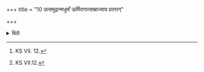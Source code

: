 +++
title = "10 उत्समुद्रान्मधुमाँ ऊर्मिरागात्साम्राज्याय प्रतरान्"

+++

<details><summary>थिते</summary>

10. With utsamudrānmadhumān ūrmiḥ...[^1] he throws mud from dried out lakes; with iyatyagra āsiḥ....[^2] the earth dug out by a boar.  

[^1]: KS VII. 12.  

[^2]: KS VII.12.
</details>
